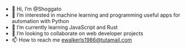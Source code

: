 - 👋 Hi, I’m @Shoggato
- 👀 I’m interested in machine learning and programming useful apps for automation with Python
- 🌱 I’m currently learning JavaScript and Rust
- 💞️ I’m looking to collaborate on web developer projects
- 📫 How to reach me ewalkerls1986@tutamail.com

<!---
Shoggato/Shoggato is a ✨ special ✨ repository because its `README.md` (this file) appears on your GitHub profile.
You can click the Preview link to take a look at your changes.
--->
